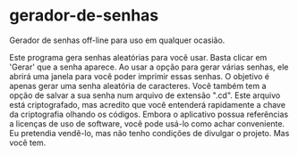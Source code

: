# gerador-de-senhas
Gerador de senhas off-line para uso em qualquer ocasião.

Este programa gera senhas aleatórias para você usar. Basta clicar em 'Gerar' que a senha aparece.
Ao usar a opção para gerar várias senhas, ele abrirá uma janela para você poder imprimir essas senhas.
O objetivo é apenas gerar uma senha aleatória de caracteres. Você também tem a opção de salvar a sua senha num arquivo de extensão ".cd".
Este arquivo está criptografado, mas acredito que você entenderá rapidamente a chave da criptografia olhando os códigos.
Embora o aplicativo possua referências a licenças de uso de software, você pode usá-lo como achar conveniente.
Eu pretendia vendê-lo, mas não tenho condições de divulgar o projeto. Mas você tem.
